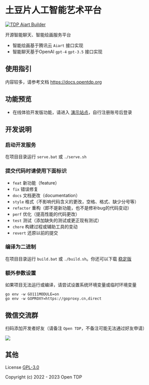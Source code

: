 # 土豆片人工智能艺术平台

[![TDP Aiart Builder](https://github.com/open-tdp/tdp-aiart/actions/workflows/release.yml/badge.svg)](https://github.com/open-tdp/tdp-aiart/actions/workflows/release.yml)

开源智能聊天、智能绘画服务平台

- 智能绘画基于腾讯云 `Aiart` 接口实现
- 智能聊天基于OpenAI `gpt-4` `gpt-3.5` 接口实现

## 使用指引

内容较多，请参考文档 <https://docs.opentdp.org>

## 功能预览

- 在线体验开发版功能，请进入 [演示站点](https://aiart.opentdp.org)，自行注册账号后登录

## 开发说明

### 启动开发服务

在项目目录运行  `serve.bat` 或 `./serve.sh`

### 提交代码时请使用下面标识

- `feat` 新功能（feature）
- `fix` 错误修复
- `docs` 文档更改（documentation）
- `style` 格式（不影响代码含义的更改，空格、格式、缺少分号等）
- `refactor` 重构（即不是新功能，也不是修补bug的代码变动）
- `perf` 优化（提高性能的代码更改）
- `test` 测试（添加缺失的测试或更正现有测试）
- `chore` 构建过程或辅助工具的变动
- `revert` 还原以前的提交

### 编译为二进制

在项目目录运行 `build.bat` 或 `./build.sh`。你还可以下载 [稳定版](https://aiart.opentdp.org/files)

### 额外参数设置

如果项目无法运行或编译，请尝试设置系统环境变量或临时环境变量

```shell
go env -w GO111MODULE=on
go env -w GOPROXY=https://goproxy.cn,direct
```

## 微信交流群

扫码添加开发者好友（请备注 `Open TDP`，不备注可能无法通过好友申请）

![](http://docs.opentdp.org/static/weixin-qr.jpg)

## 其他

License [GPL-3.0](https://www.gnu.org/licenses/gpl-3.0.txt)

Copyright (c) 2022 - 2023 Open TDP
